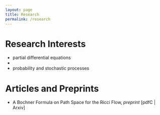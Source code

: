 ```yaml
---
layout: page
title: Research
permalink: /research
---
```


Research Interests
======
  - partial differential equations
  - 
  - probability and stochastic processes

Articles and Preprints
======
  - A Bochner Formula on Path Space for the Ricci Flow, <em>preprint</em> [pdfC | Arxiv]
  
